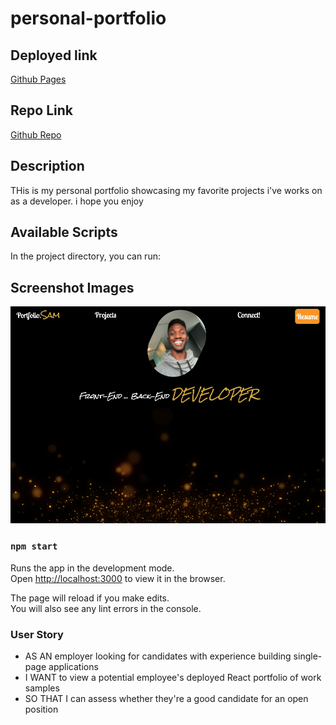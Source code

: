 # personal-portfolio

## Deployed link 
[Github Pages](https://wsamuell.github.io/personal-portfolio)

## Repo Link 
[Github Repo](https://github.com/Wsamuell/personal-portfolio)


## Description 
THis is my personal portfolio showcasing my favorite projects i've works on as a developer. i hope you enjoy

## Available Scripts

In the project directory, you can run:

## Screenshot Images
![screenshots of my personal-portfolio app](src/asset/img/sc-1.png)

### `npm start`

Runs the app in the development mode.\
Open [http://localhost:3000](http://localhost:3000) to view it in the browser.

The page will reload if you make edits.\
You will also see any lint errors in the console.

### User Story
* AS AN employer looking for candidates with experience building single-page applications
* I WANT to view a potential employee's deployed React portfolio of work samples
* SO THAT I can assess whether they're a good candidate for an open position
